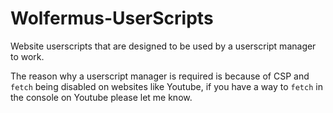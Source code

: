 # Wolfermus-UserScripts
Website userscripts that are designed to be used by a userscript manager to work.

The reason why a userscript manager is required is because of CSP and `fetch` being disabled on websites like Youtube, if you have a way to `fetch` in the console on Youtube please let me know.
